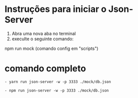 # Instruções para iniciar o Json-Server

1. Abra uma nova aba no terminal
2. execulte o seguinte comando:

npm run mock (comando config em "scripts")

# comando completo
    - yarn run json-server -w -p 3333 ./mock/db.json

    - npm run json-server -w -p 3333 ./mock/db.json